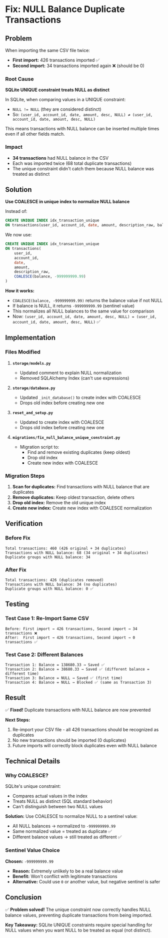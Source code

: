# Fix: NULL Balance Duplicate Transactions

## Problem

When importing the same CSV file twice:
- **First import:** 426 transactions imported ✅
- **Second import:** 34 transactions imported again ❌ (should be 0)

### Root Cause

**SQLite UNIQUE constraint treats NULL as distinct**

In SQLite, when comparing values in a UNIQUE constraint:
- `NULL != NULL` (they are considered distinct)
- So: `(user_id, account_id, date, amount, desc, NULL) ≠ (user_id, account_id, date, amount, desc, NULL)`

This means transactions with NULL balance can be inserted multiple times even if all other fields match.

### Impact

- **34 transactions** had NULL balance in the CSV
- Each was imported twice (68 total duplicate transactions)
- The unique constraint didn't catch them because NULL balance was treated as distinct

## Solution

**Use COALESCE in unique index to normalize NULL balance**

Instead of:
```sql
CREATE UNIQUE INDEX idx_transaction_unique 
ON transactions(user_id, account_id, date, amount, description_raw, balance)
```

We now use:
```sql
CREATE UNIQUE INDEX idx_transaction_unique 
ON transactions(
    user_id, 
    account_id, 
    date, 
    amount, 
    description_raw, 
    COALESCE(balance, -999999999.99)
)
```

**How it works:**
- `COALESCE(balance, -999999999.99)` returns the balance value if not NULL
- If balance is NULL, it returns `-999999999.99` (sentinel value)
- This normalizes all NULL balances to the same value for comparison
- Now: `(user_id, account_id, date, amount, desc, NULL) = (user_id, account_id, date, amount, desc, NULL)` ✅

## Implementation

### Files Modified

1. **`storage/models.py`**
   - Updated comment to explain NULL normalization
   - Removed SQLAlchemy Index (can't use expressions)

2. **`storage/database.py`**
   - Updated `_init_database()` to create index with COALESCE
   - Drops old index before creating new one

3. **`reset_and_setup.py`**
   - Updated to create index with COALESCE
   - Drops old index before creating new one

4. **`migrations/fix_null_balance_unique_constraint.py`**
   - Migration script to:
     - Find and remove existing duplicates (keep oldest)
     - Drop old index
     - Create new index with COALESCE

### Migration Steps

1. **Scan for duplicates:** Find transactions with NULL balance that are duplicates
2. **Remove duplicates:** Keep oldest transaction, delete others
3. **Drop old index:** Remove the old unique index
4. **Create new index:** Create new index with COALESCE normalization

## Verification

### Before Fix
```
Total transactions: 460 (426 original + 34 duplicates)
Transactions with NULL balance: 68 (34 original + 34 duplicates)
Duplicate groups with NULL balance: 34
```

### After Fix
```
Total transactions: 426 (duplicates removed)
Transactions with NULL balance: 34 (no duplicates)
Duplicate groups with NULL balance: 0 ✅
```

## Testing

### Test Case 1: Re-Import Same CSV
```
Before: First import → 426 transactions, Second import → 34 transactions ❌
After:  First import → 426 transactions, Second import → 0 transactions ✅
```

### Test Case 2: Different Balances
```
Transaction 1: Balance = 138680.33 → Saved ✅
Transaction 2: Balance = 38680.33 → Saved ✅ (different balance = different time)
Transaction 3: Balance = NULL → Saved ✅ (first time)
Transaction 4: Balance = NULL → Blocked ✅ (same as Transaction 3)
```

## Result

✅ **Fixed!** Duplicate transactions with NULL balance are now prevented

**Next Steps:**
1. Re-import your CSV file - all 426 transactions should be recognized as duplicates
2. No new transactions should be imported (0 duplicates)
3. Future imports will correctly block duplicates even with NULL balance

## Technical Details

### Why COALESCE?

SQLite's unique constraint:
- Compares actual values in the index
- Treats NULL as distinct (SQL standard behavior)
- Can't distinguish between two NULL values

**Solution:** Use COALESCE to normalize NULL to a sentinel value:
- All NULL balances → normalized to `-999999999.99`
- Same normalized value = treated as duplicate ✅
- Different balance values → still treated as different ✅

### Sentinel Value Choice

**Chosen:** `-999999999.99`
- **Reason:** Extremely unlikely to be a real balance value
- **Benefit:** Won't conflict with legitimate transactions
- **Alternative:** Could use `0` or another value, but negative sentinel is safer

## Conclusion

✅ **Problem solved!** The unique constraint now correctly handles NULL balance values, preventing duplicate transactions from being imported.

**Key Takeaway:** SQLite UNIQUE constraints require special handling for NULL values when you want NULL to be treated as equal (not distinct).

